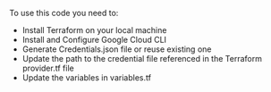 To use this code you need to:
* Install Terraform on your local machine
* Install and Configure Google Cloud CLI
* Generate Credentials.json file or reuse existing one
* Update the path to the credential file referenced in the Terraform provider.tf file
* Update the variables in variables.tf

